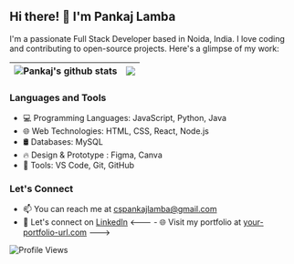 <!-- Title -->
## Hi there! 👋 I'm Pankaj Lamba

<!-- Introduction -->
I'm a passionate Full Stack Developer based in Noida, India. I love coding and contributing to open-source projects. Here's a glimpse of my work:

<!-- GitHub Stats -->

| <a><img align="center" src="https://github-readme-stats.vercel.app/api?username=cspankajlamba&show_icons=true&include_all_commits=true&theme=buefy&hide_border=true" alt="Pankaj's github stats" /></a> | <a><img align="center" src="https://github-readme-stats.vercel.app/api/top-langs/?username=cspankajlamba&layout=compact&theme=buefy&hide_border=true" /></a> |
| ------------- | ------------- |

<!-- Languages -->
### Languages and Tools

- 💻 Programming Languages: JavaScript, Python, Java
- 🌐 Web Technologies: HTML, CSS, React, Node.js
- 🛢️ Databases: MySQL
- 🔥 Design & Prototype : Figma, Canva
- 🔧 Tools: VS Code, Git, GitHub

<!-- Recent Projects 
### Recent Projects

- 🚀 [Project 1](https://github.com/your-project-1): Short description of the project.
- 🌟 [Project 2](https://github.com/your-project-2): Short description of the project.
- 🔥 [Project 3](https://github.com/your-project-3): Short description of the project.
-->
<!-- Contact Info -->
### Let's Connect

- 📫 You can reach me at [cspankajlamba@gmail.com](mailto:cspankajlamba@gmail.com)
- 💬 Let's connect on [LinkedIn](https://www.linkedin.com/in/cspankajlamba/)
<--- - 🌐 Visit my portfolio at [your-portfolio-url.com](https://www.your-portfolio-url.com) --->

<!-- Footer -->
![Profile Views](https://komarev.com/ghpvc/?username=cspankajlamba&color=orange)
